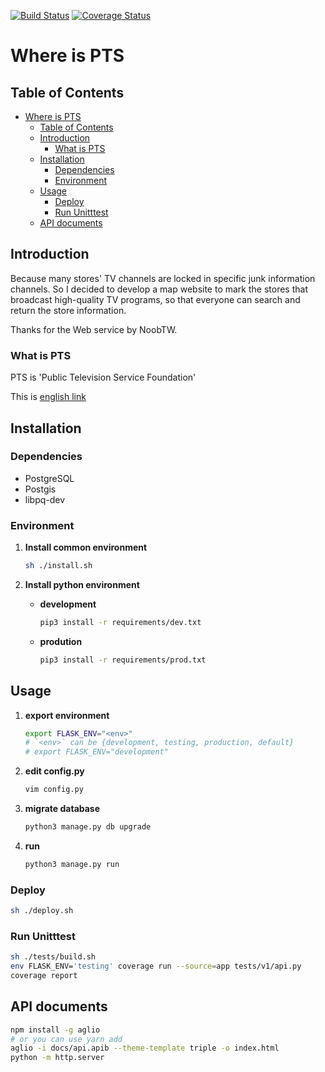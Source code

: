 [![Build Status](https://travis-ci.com/GundamBox/WhereIsPTS_API.svg?branch=dev)](https://travis-ci.com/GundamBox/WhereIsPTS_API)
[![Coverage Status](https://coveralls.io/repos/github/GundamBox/WhereIsPTS_API/badge.svg?branch=dev)](https://coveralls.io/github/GundamBox/WhereIsPTS_API?branch=dev)

# Where is PTS

## Table of Contents

<!-- TOC -->

- [Where is PTS](#where-is-pts)
    - [Table of Contents](#table-of-contents)
    - [Introduction](#introduction)
        - [What is PTS](#what-is-pts)
    - [Installation](#installation)
        - [Dependencies](#dependencies)
        - [Environment](#environment)
    - [Usage](#usage)
        - [Deploy](#deploy)
        - [Run Unitttest](#run-unitttest)
    - [API documents](#api-documents)

<!-- /TOC -->

## Introduction

Because many stores' TV channels are locked in specific junk information channels. So I decided to develop a map website to mark the stores that broadcast high-quality TV programs, so that everyone can search and return the store information.

Thanks for the Web service by NoobTW.

### What is PTS

PTS is 'Public Television Service Foundation'

This is [english link](http://eng.pts.org.tw/)

## Installation

### Dependencies

* PostgreSQL
* Postgis
* libpq-dev

### Environment

1. **Install common environment**

    ```bash
    sh ./install.sh
    ```

2. **Install python environment**

    - **development**

        ```bash
        pip3 install -r requirements/dev.txt
        ```

    - **prodution**

        ```bash
        pip3 install -r requirements/prod.txt
        ```

## Usage

1. **export environment**

    ```bash
    export FLASK_ENV="<env>"
    # `<env>` can be {development, testing, production, default}
    # export FLASK_ENV="development"
    ```

2. **edit config.py**

    ```bash
    vim config.py
    ```

3. **migrate database**

    ```bash
    python3 manage.py db upgrade
    ```

4. **run**

    ```bash
    python3 manage.py run
    ```

### Deploy

```bash
sh ./deploy.sh
```

### Run Unitttest

```bash
sh ./tests/build.sh
env FLASK_ENV='testing' coverage run --source=app tests/v1/api.py
coverage report
```

## API documents

```sh
npm install -g aglio
# or you can use yarn add
aglio -i docs/api.apib --theme-template triple -o index.html
python -m http.server
```
